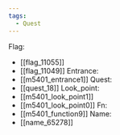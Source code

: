 ```yaml
---
tags:
  - Quest
---
```

Flag:
- [[flag_11055]]
- [[flag_11049]]
Entrance:
- [[m5401_entrance1]]
Quest:
- [[quest_18]]
Look_point:
- [[m5401_look_point1]]
- [[m5401_look_point0]]
Fn:
- [[m5401_function9]]
Name:
- [[name_65278]]

